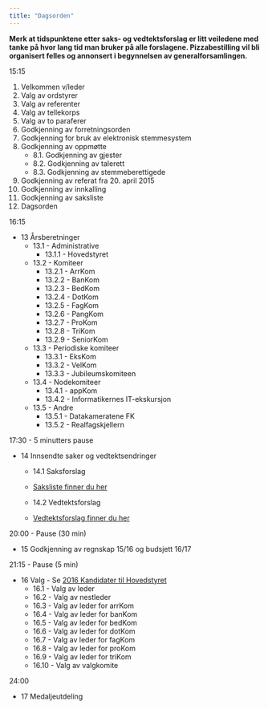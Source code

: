 ```yaml
---
title: "Dagsorden"
---
```


**Merk at tidspunktene etter saks- og vedtektsforslag er litt veiledene med tanke på hvor lang tid man bruker på alle forslagene. Pizzabestilling vil bli organisert felles og annonsert i begynnelsen av generalforsamlingen.**


15:15

1. Velkommen v/leder
2. Valg av ordstyrer 
3. Valg av referenter
4. Valg av tellekorps
5. Valg av to paraferer
6. Godkjenning av forretningsorden
7. Godkjenning for bruk av elektronisk stemmesystem
8. Godkjenning av oppmøtte
    * 8.1. Godkjenning av gjester
    * 8.2. Godkjenning av talerett
    * 8.3. Godkjenning av stemmeberettigede 
9. Godkjenning av referat fra 20. april 2015
10. Godkjenning av innkalling
11. Godkjenning av saksliste
12. Dagsorden

16:15

* 13 Årsberetninger
    * 13.1 - Administrative
        * 13.1.1 - Hovedstyret
    * 13.2 - Komiteer
        * 13.2.1 - ArrKom
        * 13.2.2 - BanKom
        * 13.2.3 - BedKom
        * 13.2.4 - DotKom
        * 13.2.5 - FagKom
        * 13.2.6 - PangKom
        * 13.2.7 - ProKom
        * 13.2.8 - TriKom
        * 13.2.9 - SeniorKom
    * 13.3 - Periodiske komiteer
        * 13.3.1 - EksKom
        * 13.3.2 - VelKom
        * 13.3.3 - Jubileumskomiteen
    * 13.4 - Nodekomiteer
        * 13.4.1 - appKom
        * 13.4.2 - Informatikernes IT-ekskursjon
    * 13.5 - Andre
        * 13.5.1 - Datakameratene FK
        * 13.5.2 - Realfagskjellern

17:30 - 5 minutters pause

* 14 Innsendte saker og vedtektsendringer
     * 14.1 Saksforslag
     * [Saksliste finner du her](/generalforsamlingen/2016/saksliste/)
         
    * 14.2 Vedtektsforslag  

    * [Vedtektsforslag finner du her](/generalforsamlingen/2016/vedtekstforslag/)
        
20:00 - Pause (30 min)

* 15 Godkjenning av regnskap 15/16 og budsjett 16/17

21:15 - Pause (5 min)

* 16 Valg - Se [2016 Kandidater til Hovedstyret](/generalforsamlingen/2016/valg)
    * 16.1 - Valg av leder
    * 16.2 - Valg av nestleder
    * 16.3 - Valg av leder for arrKom
    * 16.4 - Valg av leder for banKom
    * 16.5 - Valg av leder for bedKom
    * 16.6 - Valg av leder for dotKom
    * 16.7 - Valg av leder for fagKom
    * 16.8 - Valg av leder for proKom
    * 16.9 - Valg av leder for triKom
    * 16.10 - Valg av valgkomite

24:00

* 17 Medaljeutdeling